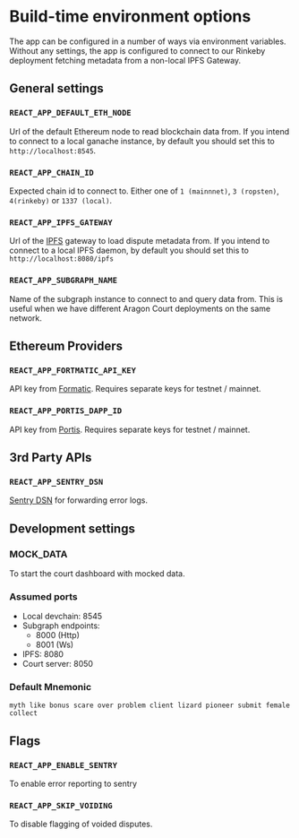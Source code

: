 # Build-time environment options

The app can be configured in a number of ways via environment variables. Without any settings, the app is configured to connect to our Rinkeby deployment fetching metadata from a non-local IPFS Gateway.

## General settings

### `REACT_APP_DEFAULT_ETH_NODE`

Url of the default Ethereum node to read blockchain data from. If you intend to connect to a local ganache instance, by default you should set this to `http://localhost:8545`.

### `REACT_APP_CHAIN_ID`

Expected chain id to connect to. Either one of `1 (mainnnet)`, `3 (ropsten)`, `4(rinkeby)` or `1337 (local)`.

### `REACT_APP_IPFS_GATEWAY`

Url of the [IPFS](https://ipfs.io) gateway to load dispute metadata from. If you intend to connect to a local IPFS daemon, by default you should set this to `http://localhost:8080/ipfs`

### `REACT_APP_SUBGRAPH_NAME`

Name of the subgraph instance to connect to and query data from. This is useful when we have different Aragon Court deployments on the same network.

## Ethereum Providers

### `REACT_APP_FORTMATIC_API_KEY`

API key from [Formatic](fortmatic.com). Requires separate keys for testnet / mainnet.

### `REACT_APP_PORTIS_DAPP_ID`

API key from [Portis](portis.io). Requires separate keys for testnet / mainnet.

## 3rd Party APIs

### `REACT_APP_SENTRY_DSN`

[Sentry DSN](https://docs.sentry.io/error-reporting/configuration/?platform=node#dsn) for forwarding error logs.


## Development settings

### MOCK_DATA

To start the court dashboard with mocked data.

### Assumed ports

- Local devchain: 8545
- Subgraph endpoints:
  - 8000 (Http)
  - 8001 (Ws)
- IPFS: 8080
- Court server: 8050

### Default Mnemonic

`myth like bonus scare over problem client lizard pioneer submit female collect`

## Flags

### `REACT_APP_ENABLE_SENTRY`

To enable error reporting to sentry

### `REACT_APP_SKIP_VOIDING`

To disable flagging of voided disputes.
